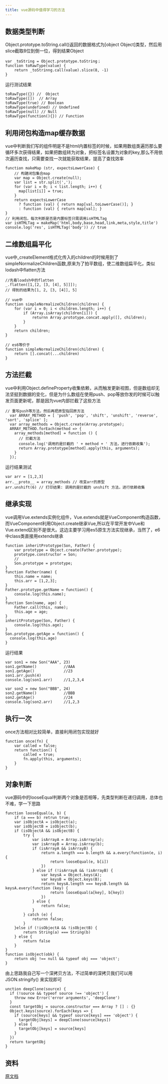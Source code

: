 ```yaml
---
title: vue源码中值得学习的方法
---
```


## 数据类型判断

Object.prototype.toString.call()返回的数据格式为[object Object]类型，然后用slice截取8位到倒一位，得到结果Object

```
var _toString = Object.prototype.toString；
function toRawType(value) {
    return _toStrinng.call(value).slice(8, -1)
}
```
运行测试结果
```
toRawType({}) //  Object 
toRawType([])  // Array    
toRawType(true) // Boolean
toRawType(undefined) // Undefined
toRawType(null) // Null
toRawType(function(){}) // Function
```

## 利用闭包构造map缓存数据
vue中判断我们写的组件明是不是html内置标签的时候，如果用数组类遍历那么要循环多次获得结果，如果把数组转为对象，把标签名设置为对象的key,那么不用依次遍历查找，只需要查找一次就能获取结果，提高了查找效率

```
function makeMap (str, expectsLowerCase) {
    // 构建闭包集合map
    var map = Object.create(null);
    var list = str.split(',');
    for (var i = 0; i < list.length; i++) {
      map[list[i]] = true;
    }
    return expectsLowerCase
      ? function (val) { return map[val.toLowerCase()]; }
      : function (val) { return map[val]; }
}
// 利用闭包，每次判断是否是内置标签只需调用isHTMLTag
var isHTMLTag = makeMap('html,body,base,head,link,meta,style,title')
console.log('res', isHTMLTag('body')) // true
```

## 二维数组扁平化
vue中_createElement格式化传入的children的时候用到了simpleNormalizeChildren函数,原来为了拍平数组，使二维数组扁平化，类似lodash中flatten方法
```
//先看loadsh中的flatten
_.flatten([1,[2, [3, [4], 5]]]);
// 得到的结果为[1, 2, [3, [4]], 5]

// vue中
function simpleNormalizeChildren(children) {
    for (var i = 0; i < children.length; i++) {
        if (Array.isArray(children[i])) {
            returnn Array.prototype.concat.apply([], children);
        }
    }
    return children;
}

// es6等价于
function simpleNormalizeChildren(children) {
    return [].concat(...children)
}
```

## 方法拦截
vue中利用Object.defineProperty收集依赖，从而触发更新视图，但是数组却无法坚挺到数据的变化，但是为什么数组在使用push、pop等放你发的时候可以触发页面更新呢，那是因为vue内部拦截了这些方法

```
// 重写push等方法，然后再把原型指回原方法
  var ARRAY_METHOD = [ 'push', 'pop', 'shift', 'unshift', 'reverse',  'sort', 'splice' ];
  var array_methods = Object.create(Array.prototype);
  ARRAY_METHOD.forEach(method => {
    array_methods[method] = function () {
      // 拦截方法
      console.log('调用的是拦截的 ' + method + ' 方法，进行依赖收集');
      return Array.prototype[method].apply(this, arguments);
    }
  });
```
运行结果测试
```
var arr = [1,2,3]
arr.__proto__ = array_methods // 改变arr的原型
arr.unshift(6) // 打印结果: 调用的是拦截的 unshift 方法，进行依赖收集
```

## 继承实现
vue调用Vue.extends实例化组件，Vue.extends就是VueComponent构造函数，而VueComponent利用Object.create继承Vue,所以在平常开发中Vue和Vue.extend区别不是很大。这边主要学习用es5原生方法实现继承，当然了，e6中class类直接用extends继承

```
function inheritPrototype(Son, Father) {
    var prototype = Object.create(Father.prototype);
    prototype.constructor = Son;
    // 
    Son.prototype = prototype;
}
function Father(name) {
    this.name = name;
    this.arr = [1,2,3];
}
Father.prototype.getName = function() {
    console.log(this.name);
}
function Son(name, age) {
    Father.call(this, name);
    this.age = age;
}
inheritPrototype(Son, Father) {
    console.log(this.age);
}
Son.prototype.getAge = function() {
  console.log(this.age)
}

```
运行结果
```
var son1 = new Son("AAA", 23)
son1.getName()            //AAA
son1.getAge()             //23
son1.arr.push(4)          
console.log(son1.arr)     //1,2,3,4

var son2 = new Son("BBB", 24)
son2.getName()            //BBB
son2.getAge()             //24
console.log(son2.arr)     //1,2,3
```
## 执行一次
once方法相对比较简单，直接利用闭包实现就好
```
function once(fn) {
    var called = false;
    return function() {
        called = true;
        fn.apply(this, arguments);
    }
}
```

## 对象判断
vue源码中的looseEqual判断两个对象是否相等，先类型判断在递归调用，总体也不难，学一下思路
```
function looseEqual(a, b) {
    if (a === b) retrun true;
    var isObjectA = isObject(a);
    var isObjectB = isObject(b);
    if (isObjectA && isObjectB) {
        try {
            var isArrayA = Array.isArray(a);
            var isArrayB = Array.isArray(b);
            if (isArrayA && isArrayB) {
                return a.length === b.length && a.every(function(e, i) {
                    return looseEqual(e, b[i])
                })
            } else if (!isArrayA && !isArrayB) {
                var keysA = Object.keys(A);
                var keysB = Object.keys(B);
                return keysA.length === keysB.length && keysA.every(function (key) {
                    return looseEqual(a[key], b[key])
                })
            } else {
                return false;
            }
        } catch (e) {
            returnn false;
        }
    }else if (!isObjectA && !isObjectB) {
        return String(a) === String(b)
    } else {
        return false
    }
}
function isObject(obk) {
    return obj !== null && typeof obj === 'object';
}
```
由上思路我自己写一个深拷贝方法，不过简单的深拷贝我们可以用 JSON.stringify() 来实现即可

```
unction deepClone(source) {
  if (!source && typeof source !== 'object') {
    throw new Error('error arguments', 'deepClone')
  }
  const targetObj = source.constructor === Array ? [] : {}
  Object.keys(source).forEach(keys => {
    if (source[keys] && typeof source[keys] === 'object') {
      targetObj[keys] = deepClone(source[keys])
    } else {
      targetObj[keys] = source[keys]
    }
  })
  return targetObj
}
```

## 资料
[原文档](https://segmentfault.com/a/1190000025157159)
